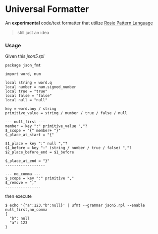 # Universal Formatter

An **experimental** code/text formatter that utilize [Rosie Pattern Language](https://rosie-lang.org) 

> still just an idea

### Usage
Given this _json5.rpl_
```dhall
package json_fmt

import word, num

local string = word.q
local number = num.signed_number
local true = "true"
local false = "false"
local null = "null"

key = word.any / string
primitive_value = string / number / true / false / null

--- null_first ---
member = key ":" primitive_value ","?
$_scope = "{" member+ "}"
$_place_at_start = "{"

$1_place = key ":" null ","?
$1_before = key ":" (string / number / true / false) ","?
$2_place_before_end = $1_before

$_place_at_end = "}"
------------------

--- no_comma ---
$_scope = key ":" primitive ","
$_remove = ","
----------------
```
then execute
```console
$ echo '{"a":123,"b":null}' | ufmt --grammar json5.rpl --enable null_first,no_comma
{
  "b": null
  "a": 123
}
```
